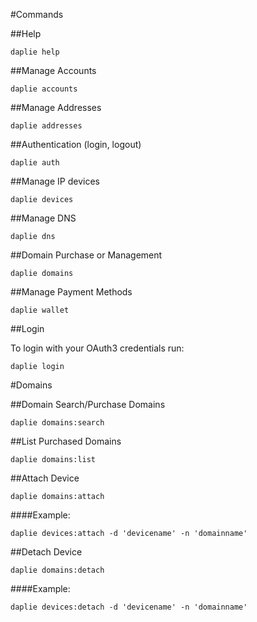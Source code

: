 #Commands

##Help

`daplie help`

##Manage Accounts

`daplie accounts`

##Manage Addresses
  
`daplie addresses`
  
##Authentication (login, logout)

`daplie auth`
 
##Manage IP devices

`daplie devices`
  
##Manage DNS

`daplie dns`

##Domain Purchase or Management

`daplie domains`

##Manage Payment Methods
  
`daplie wallet`
  
##Login

To login with your OAuth3 credentials run:

`daplie login`

#Domains

##Domain Search/Purchase Domains

`daplie domains:search`

##List Purchased Domains

`daplie domains:list`

##Attach Device

`daplie domains:attach`


####Example: 

`daplie devices:attach -d 'devicename' -n 'domainname'`

##Detach Device

`daplie domains:detach`


####Example: 

`daplie devices:detach -d 'devicename' -n 'domainname'`
